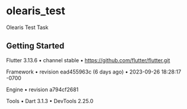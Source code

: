 # olearis_test

Olearis Test Task

## Getting Started

Flutter 3.13.6 • channel stable • https://github.com/flutter/flutter.git

Framework • revision ead455963c (6 days ago) • 2023-09-26 18:28:17 -0700

Engine • revision a794cf2681

Tools • Dart 3.1.3 • DevTools 2.25.0